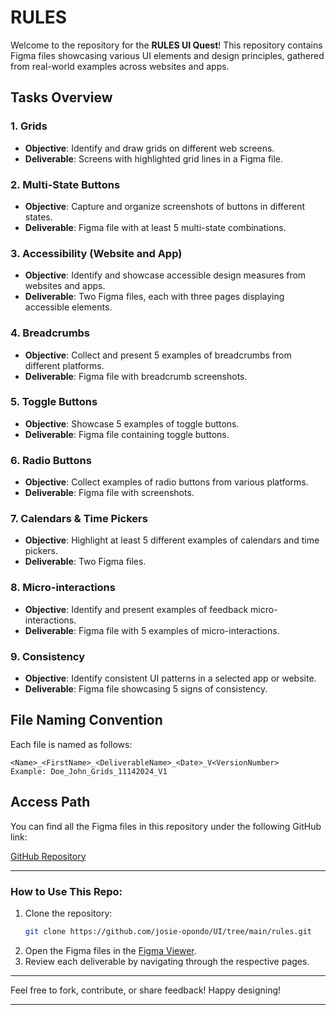 # RULES

Welcome to the repository for the **RULES UI Quest**! This repository contains Figma files showcasing various UI elements and design principles, gathered from real-world examples across websites and apps.

## Tasks Overview

### 1. **Grids**

- **Objective**: Identify and draw grids on different web screens.
- **Deliverable**: Screens with highlighted grid lines in a Figma file.

### 2. **Multi-State Buttons**

- **Objective**: Capture and organize screenshots of buttons in different states.
- **Deliverable**: Figma file with at least 5 multi-state combinations.

### 3. **Accessibility (Website and App)**

- **Objective**: Identify and showcase accessible design measures from websites and apps.
- **Deliverable**: Two Figma files, each with three pages displaying accessible elements.

### 4. **Breadcrumbs**

- **Objective**: Collect and present 5 examples of breadcrumbs from different platforms.
- **Deliverable**: Figma file with breadcrumb screenshots.

### 5. **Toggle Buttons**

- **Objective**: Showcase 5 examples of toggle buttons.
- **Deliverable**: Figma file containing toggle buttons.

### 6. **Radio Buttons**

- **Objective**: Collect examples of radio buttons from various platforms.
- **Deliverable**: Figma file with screenshots.

### 7. **Calendars & Time Pickers**

- **Objective**: Highlight at least 5 different examples of calendars and time pickers.
- **Deliverable**: Two Figma files.

### 8. **Micro-interactions**

- **Objective**: Identify and present examples of feedback micro-interactions.
- **Deliverable**: Figma file with 5 examples of micro-interactions.

### 9. **Consistency**

- **Objective**: Identify consistent UI patterns in a selected app or website.
- **Deliverable**: Figma file showcasing 5 signs of consistency.

## File Naming Convention

Each file is named as follows:

```
<Name>_<FirstName>_<DeliverableName>_<Date>_V<VersionNumber>
Example: Doe_John_Grids_11142024_V1
```

## Access Path

You can find all the Figma files in this repository under the following GitHub link:

[GitHub Repository](https://github.com/adiozdaniel/piscine-ui/tree/master/rules)

---

### How to Use This Repo:

1. Clone the repository:
   ```bash
   git clone https://github.com/josie-opondo/UI/tree/main/rules.git
   ```
2. Open the Figma files in the [Figma Viewer](https://www.figma.com/).
3. Review each deliverable by navigating through the respective pages.

---

Feel free to fork, contribute, or share feedback! Happy designing!

---
